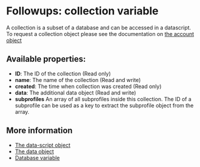 # Followups: **collection** variable

A collection is a subset of a database and can be accessed in a datascript.
To request a collection object please see the documentation on [the account object](./followups-scripting-copernica)

## Available properties:

* **ID**: The ID of the collection (Read only)
* **name**: The name of the collection (Read and write)
* **created**: The time when collection was created (Read only)
* **data**: The additional data object (Read and write)
* **subprofiles** An array of all subprofiles inside this collection. 
The ID of a subprofile can be used as a key to extract the subprofile 
object from the array.

## More information
* [The data-script object](./followups-scripting)
* [The data object](./followups-scripting-data)
* [Database variable](./followups-scripting-database)
